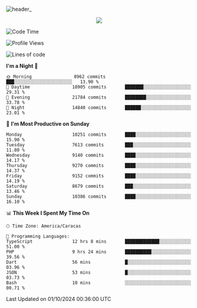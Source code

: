 ![header_](https://github.com/user-attachments/assets/4010d822-ccdc-4198-b608-18c773338d18)


<p align="center">
  <a href="http://www.github.com/thevacs">
    <img src="https://github-readme-streak-stats.herokuapp.com/?user=thevacs&stroke=ffffff&background=1c1917&ring=0891b2&fire=0891b2&currStreakNum=ffffff&currStreakLabel=0891b2&sideNums=ffffff&sideLabels=ffffff&dates=ffffff&hide_border=true" />
  </a>
</p>

<!--START_SECTION:waka-->
![Code Time](http://img.shields.io/badge/Code%20Time-2%2C924%20hrs%206%20mins-blue)

![Profile Views](http://img.shields.io/badge/Profile%20Views-0-blue)

![Lines of code](https://img.shields.io/badge/From%20Hello%20World%20I%27ve%20Written-10.3%20million%20lines%20of%20code-blue)

**I'm a Night 🦉** 

```text
🌞 Morning                8962 commits        ███░░░░░░░░░░░░░░░░░░░░░░   13.90 % 
🌆 Daytime                18905 commits       ███████░░░░░░░░░░░░░░░░░░   29.31 % 
🌃 Evening                21784 commits       ████████░░░░░░░░░░░░░░░░░   33.78 % 
🌙 Night                  14840 commits       ██████░░░░░░░░░░░░░░░░░░░   23.01 % 
```
📅 **I'm Most Productive on Sunday** 

```text
Monday                   10251 commits       ████░░░░░░░░░░░░░░░░░░░░░   15.90 % 
Tuesday                  7613 commits        ███░░░░░░░░░░░░░░░░░░░░░░   11.80 % 
Wednesday                9140 commits        ████░░░░░░░░░░░░░░░░░░░░░   14.17 % 
Thursday                 9270 commits        ████░░░░░░░░░░░░░░░░░░░░░   14.37 % 
Friday                   9152 commits        ████░░░░░░░░░░░░░░░░░░░░░   14.19 % 
Saturday                 8679 commits        ███░░░░░░░░░░░░░░░░░░░░░░   13.46 % 
Sunday                   10386 commits       ████░░░░░░░░░░░░░░░░░░░░░   16.10 % 
```


📊 **This Week I Spent My Time On** 

```text
🕑︎ Time Zone: America/Caracas

💬 Programming Languages: 
TypeScript               12 hrs 8 mins       █████████████░░░░░░░░░░░░   51.00 % 
PHP                      9 hrs 24 mins       ██████████░░░░░░░░░░░░░░░   39.56 % 
Dart                     56 mins             █░░░░░░░░░░░░░░░░░░░░░░░░   03.96 % 
JSON                     53 mins             █░░░░░░░░░░░░░░░░░░░░░░░░   03.73 % 
Bash                     10 mins             ░░░░░░░░░░░░░░░░░░░░░░░░░   00.71 % 
```


 Last Updated on 01/10/2024 00:36:00 UTC
<!--END_SECTION:waka-->
